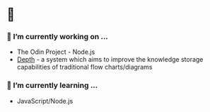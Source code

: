 # 🤙
<!--
**elijahjorell/elijahjorell** is a ✨ _special_ ✨ repository because its `README.md` (this file) appears on your GitHub profile.

Here are some ideas to get you started:

- 🔭 I’m currently working on ...
- 🌱 I’m currently learning ...
- 👯 I’m looking to collaborate on ...
- 🤔 I’m looking for help with ...
- 💬 Ask me about ...
- 📫 How to reach me: ...
- 😄 Pronouns: ...
- ⚡ Fun fact: ...
-->

### 🔭 I’m currently working on ...
  - The Odin Project - Node.js
  - [Depth](https://github.com/elijahjorell/diagramming-web-app) - a system which aims to improve the knowledge storage capabilities of traditional flow charts/diagrams

### 🌱 I’m currently learning ...
  - JavaScript/Node.js

